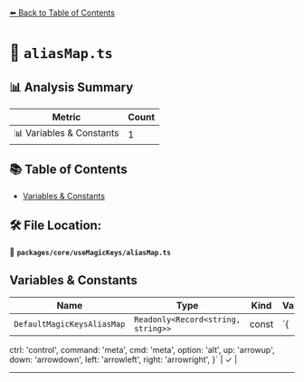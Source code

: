 [⬅️ Back to Table of Contents](../../../index.md)

# 📄 `aliasMap.ts`

## 📊 Analysis Summary

| Metric | Count |
|--------|-------|
| 📊 Variables & Constants | 1 |

## 📚 Table of Contents

- [Variables & Constants](#variables-constants)

## 🛠️ File Location:
📂 **`packages/core/useMagicKeys/aliasMap.ts`**

## Variables & Constants

| Name | Type | Kind | Value | Exported |
|------|------|------|-------|----------|
| `DefaultMagicKeysAliasMap` | `Readonly<Record<string, string>>` | const | `{
  ctrl: 'control',
  command: 'meta',
  cmd: 'meta',
  option: 'alt',
  up: 'arrowup',
  down: 'arrowdown',
  left: 'arrowleft',
  right: 'arrowright',
}` | ✓ |


---